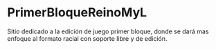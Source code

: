 # PrimerBloqueReinoMyL
Sitio dedicado a la edición de juego primer bloque, donde se dará mas enfoque al formato racial con soporte libre y de edición.
